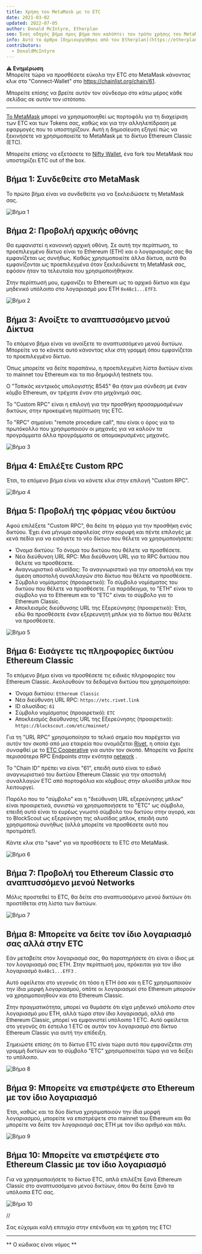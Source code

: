 ```yaml
---
title: Χρήση του MetaMask με το ETC
date: 2021-03-02
updated: 2022-07-05
author: Donald McIntyre, Etherplan
seo: Ένας οδηγός βήμα προς βήμα που καλύπτει τον τρόπο χρήσης του MetaMask με το Ethereum Classic για την αποστολή ETC και την αλληλεπίδραση με αποκεντρωμένες εφαρμογές.
info: Αυτό το άρθρο [δημιουργήθηκε από τον Etherplan](https://etherplan.com/2021/03/02/how-to-connect-metamask-to-ethereum-classic/15512/). Για περισσότερα μαθήματα Ethereum Classic, θεωρία και έννοιες κρυπτονομισμάτων, επισκεφθείτε το [etherplan.com](https://etherplan.com).
contributors:
  - DonaldMcIntyre
---
```


**⚠️ Ενημέρωση**  
Μπορείτε τώρα να προσθέσετε εύκολα την ETC στο MetaMask κάνοντας κλικ στο "Connect-Wallet" στο https://chainlist.org/chain/61.

Μπορείτε επίσης να βρείτε αυτόν τον σύνδεσμο στο κάτω μέρος κάθε σελίδας σε αυτόν τον ιστότοπο.

---

[Το MetaMask](https://metamask.io) μπορεί να χρησιμοποιηθεί ως πορτοφόλι για τη διαχείριση των ETC και των Tokens σας, καθώς και για την αλληλεπίδραση με εφαρμογές που το υποστηρίζουν. Αυτή η δημοσίευση εξηγεί πώς να ξεκινήσετε να χρησιμοποιείτε το MetaMask με το δίκτυο Ethereum Classic (ETC).

Μπορείτε επίσης να εξετάσετε το [Nifty Wallet](https://chrome.google.com/webstore/detail/nifty-wallet/jbdaocneiiinmjbjlgalhcelgbejmnid?ucbcb=1), ένα fork του MetaMask που υποστηρίζει ETC out of the box.

## Βήμα 1: Συνδεθείτε στο MetaMask

Το πρώτο βήμα είναι να συνδεθείτε για να ξεκλειδώσετε τη MetaMask σας.

![Βήμα 1](./01.png)

## Βήμα 2: Προβολή αρχικής οθόνης

Θα εμφανιστεί η κανονική αρχική οθόνη. Σε αυτή την περίπτωση, το προεπιλεγμένο δίκτυο είναι το Ethereum (ETH) και ο λογαριασμός σας θα εμφανίζεται ως συνήθως. Καθώς χρησιμοποιείτε άλλα δίκτυα, αυτά θα εμφανίζονται ως προεπιλεγμένα όταν ξεκλειδώνετε τη MetaMask σας, εφόσον ήταν τα τελευταία που χρησιμοποιήθηκαν.

Στην περίπτωσή μου, εμφανίζει το Ethereum ως το αρχικό δίκτυο και έχω μηδενικό υπόλοιπο στο λογαριασμό μου ETH `0x48c1...EfF3`.

![Βήμα 2](./02.png)

## Βήμα 3: Ανοίξτε το αναπτυσσόμενο μενού Δίκτυα

Το επόμενο βήμα είναι να ανοίξετε το αναπτυσσόμενο μενού δικτύων. Μπορείτε να το κάνετε αυτό κάνοντας κλικ στη γραμμή όπου εμφανίζεται το προεπιλεγμένο δίκτυο.

Όπως μπορείτε να δείτε παραπάνω, η προεπιλεγμένη λίστα δικτύων είναι το mainnet του Ethereum και τα πιο δημοφιλή testnets του.

Ο "Τοπικός κεντρικός υπολογιστής 8545" θα ήταν μια σύνδεση με έναν κόμβο Ethereum, αν τρέχατε έναν στο μηχάνημά σας.

Το "Custom RPC" είναι η επιλογή για την προσθήκη προσαρμοσμένων δικτύων, στην προκειμένη περίπτωση της ETC.

Το "RPC" σημαίνει "remote procedure call", που είναι ο όρος για το πρωτόκολλο που χρησιμοποιούν οι μηχανές για να καλούν τα προγράμματα άλλα προγράμματα σε απομακρυσμένες μηχανές.

![Βήμα 3](./03.png)

## Βήμα 4: Επιλέξτε Custom RPC

Έτσι, το επόμενο βήμα είναι να κάνετε κλικ στην επιλογή "Custom RPC".

![Βήμα 4](./04.png)

## Βήμα 5: Προβολή της φόρμας νέου δικτύου

Αφού επιλέξετε "Custom RPC", θα δείτε τη φόρμα για την προσθήκη ενός δικτύου. Έχει ένα μήνυμα ασφαλείας στην κορυφή και πέντε επιλογές με κενά πεδία για να εισάγετε το νέο δίκτυο που θέλετε να χρησιμοποιήσετε:

- Όνομα δικτύου: Το όνομα του δικτύου που θέλετε να προσθέσετε.
- Νέα διεύθυνση URL RPC: Μια διεύθυνση URL για το RPC δικτύου που θέλετε να προσθέσετε.
- Αναγνωριστικό αλυσίδας: Το αναγνωριστικό για την αποστολή και την άμεση αποστολή συναλλαγών στο δίκτυο που θέλετε να προσθέσετε.
- Σύμβολο νομίσματος (προαιρετικό): Το σύμβολο νομίσματος του δικτύου που θέλετε να προσθέσετε. Για παράδειγμα, το "ETH" είναι το σύμβολο για το Ethereum και το "ETC" είναι το σύμβολο για το Ethereum Classic.
- Αποκλεισμός διεύθυνσης URL της Εξερεύνησης (προαιρετικό): Έτσι, εδώ θα προσθέσετε έναν εξερευνητή μπλοκ για το δίκτυο που θέλετε να προσθέσετε.

![Βήμα 5](./05.png)

## Βήμα 6: Εισάγετε τις πληροφορίες δικτύου Ethereum Classic

Το επόμενο βήμα είναι να προσθέσετε τις ειδικές πληροφορίες του Ethereum Classic. Ακολουθούν τα δεδομένα δικτύου που χρησιμοποίησα:

- Όνομα δικτύου: `Ethereum Classic`
- Νέα διεύθυνση URL RPC: `https://etc.rivet.link`
- ID αλυσίδας: `61`
- Σύμβολο νομίσματος (προαιρετικό): `ETC`
- Αποκλεισμός διεύθυνσης URL της Εξερεύνησης (προαιρετικό): `https://blockscout.com/etc/mainnet/`

Για τη "URL RPC" χρησιμοποίησα το τελικό σημείο που παρέχεται για αυτόν τον σκοπό από μια εταιρεία που ονομάζεται [Rivet](https://rivet.link/), η οποία έχει συναφθεί με το [ETC Cooperative](https://etccooperative.org) για αυτόν τον σκοπό. Μπορείτε να βρείτε περισσότερα RPC Endpoints στην ενότητα [network](/network/endpoints) .

Το "Chain ID" πρέπει να είναι "61", επειδή αυτό είναι το ειδικό αναγνωριστικό του δικτύου Ethereum Classic για την αποστολή συναλλαγών ETC από πορτοφόλια και κόμβους στην αλυσίδα μπλοκ που λειτουργεί.

Παρόλο που το "σύμβολο" και η "διεύθυνση URL εξερεύνησης μπλοκ" είναι προαιρετικά, συνιστώ να χρησιμοποιήσετε το "ETC" ως σύμβολο, επειδή αυτό είναι το ευρέως γνωστό σύμβολο του δικτύου στην αγορά, και το BlockScout ως εξερεύνηση της αλυσίδας μπλοκ, επειδή αυτό χρησιμοποιώ συνήθως (αλλά μπορείτε να προσθέσετε αυτό που προτιμάτε!).

Κάντε κλικ στο "save" για να προσθέσετε το ETC στο MetaMask.

![Βήμα 6](./06-rivet.png)

## Βήμα 7: Προβολή του Ethereum Classic στο αναπτυσσόμενο μενού Networks

Μόλις προστεθεί το ETC, θα δείτε στο αναπτυσσόμενο μενού δικτύων ότι προστίθεται στη λίστα των δικτύων.

![Βήμα 7](./07.png)

## Βήμα 8: Μπορείτε να δείτε τον ίδιο λογαριασμό σας αλλά στην ETC

Εάν μεταβείτε στον λογαριασμό σας, θα παρατηρήσετε ότι είναι ο ίδιος με τον λογαριασμό σας ETH. Στην περίπτωσή μου, πρόκειται για τον ίδιο λογαριασμό `0x48c1...EfF3` .

Αυτό οφείλεται στο γεγονός ότι τόσο η ETH όσο και η ETC χρησιμοποιούν την ίδια μορφή λογαριασμού, οπότε οι λογαριασμοί στο Ethereum μπορούν να χρησιμοποιηθούν και στο Ethereum Classic.

Στην πραγματικότητα, μπορεί να θυμάστε ότι είχα μηδενικό υπόλοιπο στον λογαριασμό μου ETH, αλλά τώρα στον ίδιο λογαριασμό, αλλά στο Ethereum Classic, μπορεί να εμφανιστεί υπόλοιπο 1 ETC. Αυτό οφείλεται στο γεγονός ότι έστειλα 1 ETC σε αυτόν τον λογαριασμό στο δίκτυο Ethereum Classic για αυτή την επίδειξη.

Σημειώστε επίσης ότι το δίκτυο ETC είναι τώρα αυτό που εμφανίζεται στη γραμμή δικτύων και το σύμβολο "ETC" χρησιμοποιείται τώρα για να δείξει το υπόλοιπο.

![Βήμα 8](./08.png)

## Βήμα 9: Μπορείτε να επιστρέψετε στο Ethereum με τον ίδιο λογαριασμό

Έτσι, καθώς και τα δύο δίκτυα χρησιμοποιούν την ίδια μορφή λογαριασμού, μπορείτε να επιστρέψετε στο mainnet του Ethereum και θα μπορείτε να δείτε τον λογαριασμό σας ETH με τον ίδιο αριθμό και πάλι.

![Βήμα 9](./09.png)

## Βήμα 10: Μπορείτε να επιστρέψετε στο Ethereum Classic με τον ίδιο λογαριασμό

Για να χρησιμοποιήσετε το δίκτυο ETC, απλά επιλέξτε ξανά Ethereum Classic στο αναπτυσσόμενο μενού δικτύων, όπου θα δείτε ξανά τα υπόλοιπα ETC σας.

![Βήμα 10](./10.png)

//

Σας εύχομαι καλή επιτυχία στην επένδυση και τη χρήση της ETC!

---

** Ο κώδικας είναι νόμος **
